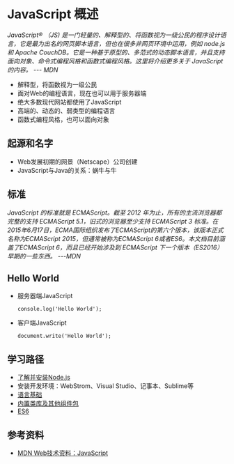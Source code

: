 # JavaScript 概述

*JavaScript® （JS) 是一门轻量的、解释型的、将函数视为一级公民的程序设计语言，它是最为出名的网页脚本语言，但也在很多非网页环境中运用，例如 node.js 和 Apache CouchDB。它是一种基于原型的、多范式的动态脚本语言，并且支持面向对象、命令式编程风格和函数式编程风格。这里将介绍更多关于 JavaScript 的内容。 --- MDN*

- 解释型，将函数视为一级公民
- 面对Web的编程语言，现在也可以用于服务器端
- 绝大多数现代网站都使用了JavaScript
- 高端的、动态的、弱类型的编程语言
- 函数式编程风格，也可以面向对象


## 起源和名字

- Web发展初期的网景（Netscape）公司创建
- JavaScript与Java的关系：蜗牛与牛

## 标准
*JavaScript 的标准就是 ECMAScript。截至 2012 年为止，所有的主流浏览器都完整的支持  ECMAScript 5.1，旧式的浏览器至少支持 ECMAScript 3 标准。在2015年6月17日，ECMA国际组织发布了ECMAScript的第六个版本，该版本正式名称为ECMAScript 2015，但通常被称为ECMAScript 6或者ES6。本文档目前涵盖了ECMAScript 6，而且已经开始涉及到 ECMAScript 下一个版本（ES2016）早期的一些东西。  ---MDN*

## Hello World
- 服务器端JavaScript

    `console.log('Hello World');`

- 客户端JavaScript

    `document.write('Hello World');`

## 学习路径

* [了解并安装Node.js](../nodejs/README.md)
* 安装开发环境：WebStrom、Visual Studio、记事本、Sublime等
* [语言基础]()
* [内置类库及其他组件包]()
* [ES6]()

## 参考资料
- [MDN Web技术资料：JavaScript](https://developer.mozilla.org/zh-CN/docs/Web/JavaScript)
